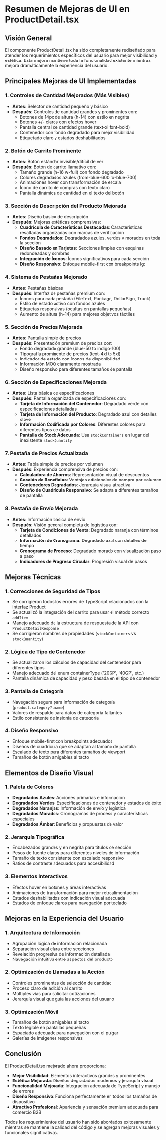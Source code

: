 # Resumen de Mejoras de UI en ProductDetail.tsx

## Visión General
El componente ProductDetail.tsx ha sido completamente rediseñado para atender los requerimientos específicos del usuario para mejor visibilidad y estética. Esta mejora mantiene toda la funcionalidad existente mientras mejora dramáticamente la experiencia del usuario.

## Principales Mejoras de UI Implementadas

### 1. Controles de Cantidad Mejorados (Más Visibles)
- **Antes**: Selector de cantidad pequeño y básico
- **Después**: Controles de cantidad grandes y prominentes con:
  - Botones de 14px de altura (h-14) con estilo en negrita
  - Botones +/- claros con efectos hover
  - Pantalla central de cantidad grande (text-xl font-bold)
  - Contenedor con fondo degradado para mejor visibilidad
  - Etiquetado claro y estados deshabilitados

### 2. Botón de Carrito Prominente
- **Antes**: Botón estándar invisible/difícil de ver
- **Después**: Botón de carrito llamativo con:
  - Tamaño grande (h-16 w-full) con fondo degradado
  - Colores degradados azules (from-blue-600 to-blue-700)
  - Animaciones hover con transformación de escala
  - Ícono de carrito de compras con texto claro
  - Pantalla dinámica de cantidad en el texto del botón

### 3. Sección de Descripción del Producto Mejorada
- **Antes**: Diseño básico de descripción
- **Después**: Mejoras estéticas comprensivas:
  - **Cuadrícula de Características Destacadas**: Características resaltadas organizadas con marcas de verificación
  - **Fondos Degradados**: Degradados azules, verdes y morados en toda la sección
  - **Diseño Basado en Tarjetas**: Secciones limpias con esquinas redondeadas y sombras
  - **Integración de Íconos**: Íconos significativos para cada sección
  - **Diseño Responsivo**: Enfoque mobile-first con breakpoints lg:

### 4. Sistema de Pestañas Mejorado
- **Antes**: Pestañas básicas
- **Después**: Interfaz de pestañas premium con:
  - Íconos para cada pestaña (FileText, Package, DollarSign, Truck)
  - Estilo de estado activo con fondos azules
  - Etiquetas responsivas (ocultas en pantallas pequeñas)
  - Aumento de altura (h-14) para mejores objetivos táctiles

### 5. Sección de Precios Mejorada
- **Antes**: Pantalla simple de precios
- **Después**: Presentación premium de precios con:
  - Fondo degradado grande (blue-50 to indigo-100)
  - Tipografía prominente de precios (text-4xl to 5xl)
  - Indicador de estado con íconos de disponibilidad
  - Información MOQ claramente mostrada
  - Diseño responsivo para diferentes tamaños de pantalla

### 6. Sección de Especificaciones Mejorada
- **Antes**: Lista básica de especificaciones
- **Después**: Pantalla organizada de especificaciones con:
  - **Tarjeta de Información del Contenedor**: Degradado verde con especificaciones detalladas
  - **Tarjeta de Información del Producto**: Degradado azul con detalles clave
  - **Información Codificada por Colores**: Diferentes colores para diferentes tipos de datos
  - **Pantalla de Stock Adecuada**: Usa `stockContainers` en lugar del inexistente `stockQuantity`

### 7. Pestaña de Precios Actualizada
- **Antes**: Tabla simple de precios por volumen
- **Después**: Experiencia comprensiva de precios con:
  - **Calculadora de Ahorros**: Representación visual de descuentos
  - **Sección de Beneficios**: Ventajas adicionales de compra por volumen
  - **Contenedores Degradados**: Jerarquía visual atractiva
  - **Diseño de Cuadrícula Responsivo**: Se adapta a diferentes tamaños de pantalla

### 8. Pestaña de Envío Mejorada
- **Antes**: Información básica de envío
- **Después**: Visión general completa de logística con:
  - **Tarjeta de Condiciones de Venta**: Degradado naranja con términos detallados
  - **Información de Cronograma**: Degradado azul con detalles de tiempo
  - **Cronograma de Proceso**: Degradado morado con visualización paso a paso
  - **Indicadores de Progreso Circular**: Progresión visual de pasos

## Mejoras Técnicas

### 1. Correcciones de Seguridad de Tipos
- Se corrigieron todos los errores de TypeScript relacionados con la interfaz Product
- Se actualizó la integración del carrito para usar el método correcto `addItem`
- Manejo adecuado de la estructura de respuesta de la API con `ProductDetailResponse`
- Se corrigieron nombres de propiedades (`stockContainers` vs `stockQuantity`)

### 2. Lógica de Tipo de Contenedor
- Se actualizaron los cálculos de capacidad del contenedor para diferentes tipos
- Manejo adecuado del enum containerType ('20GP', '40GP', etc.)
- Pantalla dinámica de capacidad y peso basada en el tipo de contenedor

### 3. Pantalla de Categoría
- Navegación segura para información de categoría (`product.category?.name`)
- Valores de respaldo para datos de categoría faltantes
- Estilo consistente de insignia de categoría

### 4. Diseño Responsivo
- Enfoque mobile-first con breakpoints adecuados
- Diseños de cuadrícula que se adaptan al tamaño de pantalla
- Escalado de texto para diferentes tamaños de viewport
- Tamaños de botón amigables al tacto

## Elementos de Diseño Visual

### 1. Paleta de Colores
- **Degradados Azules**: Acciones primarias e información
- **Degradados Verdes**: Especificaciones de contenedor y estados de éxito
- **Degradados Naranjas**: Información de envío y logística
- **Degradados Morados**: Cronogramas de proceso y características especiales
- **Degradados Ámbar**: Beneficios y propuestas de valor

### 2. Jerarquía Tipográfica
- Encabezados grandes y en negrita para títulos de sección
- Pesos de fuente claros para diferentes niveles de información
- Tamaño de texto consistente con escalado responsivo
- Ratios de contraste adecuados para accesibilidad

### 3. Elementos Interactivos
- Efectos hover en botones y áreas interactivas
- Animaciones de transformación para mejor retroalimentación
- Estados deshabilitados con indicación visual adecuada
- Estados de enfoque claros para navegación por teclado

## Mejoras en la Experiencia del Usuario

### 1. Arquitectura de Información
- Agrupación lógica de información relacionada
- Separación visual clara entre secciones
- Revelación progresiva de información detallada
- Navegación intuitiva entre aspectos del producto

### 2. Optimización de Llamadas a la Acción
- Controles prominentes de selección de cantidad
- Proceso claro de adición al carrito
- Múltiples vías para solicitar cotizaciones
- Jerarquía visual que guía las acciones del usuario

### 3. Optimización Móvil
- Tamaños de botón amigables al tacto
- Texto legible en pantallas pequeñas
- Espaciado adecuado para navegación con el pulgar
- Galerías de imágenes responsivas

## Conclusión

El ProductDetail.tsx mejorado ahora proporciona:
- **Mejor Visibilidad**: Elementos interactivos grandes y prominentes
- **Estética Mejorada**: Diseños degradados modernos y jerarquía visual
- **Funcionalidad Mejorada**: Integración adecuada de TypeScript y manejo de errores
- **Diseño Responsivo**: Funciona perfectamente en todos los tamaños de dispositivo
- **Atractivo Profesional**: Apariencia y sensación premium adecuada para comercio B2B

Todos los requerimientos del usuario han sido abordados exitosamente mientras se mantiene la calidad del código y se agregan mejoras visuales y funcionales significativas.
